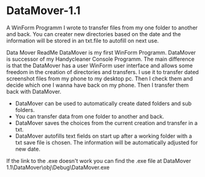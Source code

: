 # DataMover-1.1
A WinForm Programm I wrote to transfer files from my one folder to another and back. You can creater new directories based on the date and the information will be stored in an txt.file to autofill on next use.

Data Mover ReadMe
DataMover is my first WinForm Programm.
DataMover is successor of my Handycleaner Console Programm. The main difference is that the DataMover has a user WinForm user interface and allows some freedom in the creation of directories and transfers.
I use it to transfer dated screenshot files from my phone to my desktop pc. Then I check them and decide which one I wanna have back on my phone. Then I transfer them back with DataMover. 

- DataMover can be used to automatically create dated folders and sub folders.
- You can transfer data from one folder to another and back. 
- DataMover saves the choices from the current creation and transfer in a txt. 
- DataMover autofills text fields on start up after a working folder with a txt save file is chosen. The information will be automatically adjusted for new date.

If the link to the .exe doesn't work you can find the .exe file at DataMover 1.1\DataMover\obj\Debug\DataMover.exe

